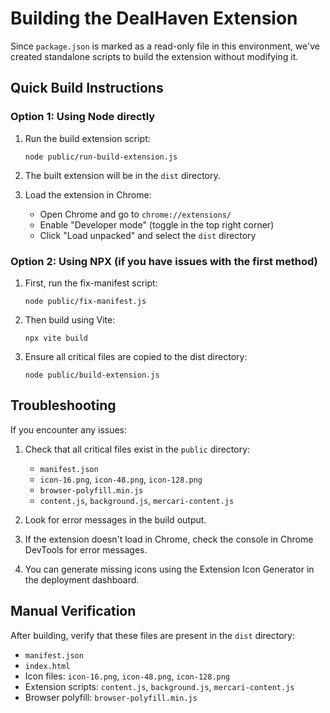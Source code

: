 
# Building the DealHaven Extension

Since `package.json` is marked as a read-only file in this environment, we've created standalone scripts to build the extension without modifying it.

## Quick Build Instructions

### Option 1: Using Node directly

1. Run the build extension script:
   ```
   node public/run-build-extension.js
   ```

2. The built extension will be in the `dist` directory.

3. Load the extension in Chrome:
   - Open Chrome and go to `chrome://extensions/`
   - Enable "Developer mode" (toggle in the top right corner)
   - Click "Load unpacked" and select the `dist` directory

### Option 2: Using NPX (if you have issues with the first method)

1. First, run the fix-manifest script:
   ```
   node public/fix-manifest.js
   ```

2. Then build using Vite:
   ```
   npx vite build
   ```

3. Ensure all critical files are copied to the dist directory:
   ```
   node public/build-extension.js
   ```

## Troubleshooting

If you encounter any issues:

1. Check that all critical files exist in the `public` directory:
   - `manifest.json`
   - `icon-16.png`, `icon-48.png`, `icon-128.png`
   - `browser-polyfill.min.js`
   - `content.js`, `background.js`, `mercari-content.js`

2. Look for error messages in the build output.

3. If the extension doesn't load in Chrome, check the console in Chrome DevTools for error messages.

4. You can generate missing icons using the Extension Icon Generator in the deployment dashboard.

## Manual Verification

After building, verify that these files are present in the `dist` directory:
- `manifest.json`
- `index.html`
- Icon files: `icon-16.png`, `icon-48.png`, `icon-128.png`
- Extension scripts: `content.js`, `background.js`, `mercari-content.js`
- Browser polyfill: `browser-polyfill.min.js`
